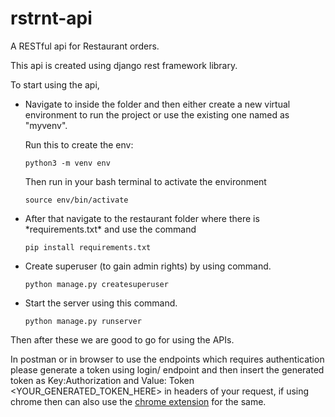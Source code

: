 # rstrnt-api

A RESTful api for Restaurant orders.

This api is created using django rest framework library.

To start using the api,

<ul>

<li>Navigate to inside the folder and then either create a new virtual environment to run the project or use the existing one named as "myvenv".

Run this to create the env:

```
python3 -m venv env
```
Then run in your bash terminal to activate the environment

```
source env/bin/activate
```


<li>After that navigate to the restaurant folder where there is *requirements.txt* and use the command

```
pip install requirements.txt
```
<li>Create superuser (to gain admin rights) by using command.


```
python manage.py createsuperuser
```

<li>Start the server using this command.


```
python manage.py runserver
```
</ul>

Then after these we are good to go for using the APIs.

In postman or in browser to use the endpoints which requires authentication please generate a token using login/ endpoint and then insert the generated token as Key:Authorization and Value: Token <YOUR_GENERATED_TOKEN_HERE> in headers of your request, if using chrome then can also use the <a href=https://chrome.google.com/webstore/detail/modheader/idgpnmonknjnojddfkpgkljpfnnfcklj> chrome extension</a> for the same.
